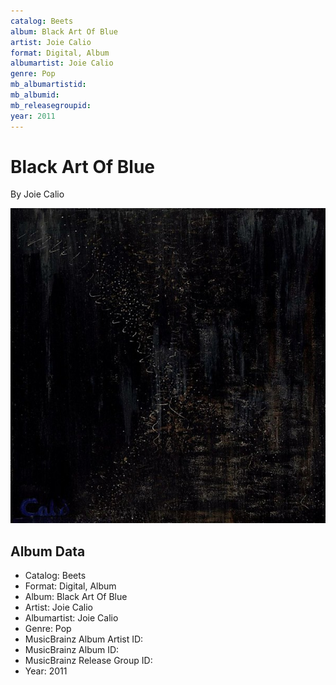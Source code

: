 ```yaml
---
catalog: Beets
album: Black Art Of Blue
artist: Joie Calio
format: Digital, Album
albumartist: Joie Calio
genre: Pop
mb_albumartistid: 
mb_albumid: 
mb_releasegroupid: 
year: 2011
---
```


# Black Art Of Blue

By Joie Calio

![](../../assets/beetscovers/Joie_Calio-Black_Art_Of_Blue.jpg)

## Album Data

- Catalog: Beets
- Format: Digital, Album
- Album: Black Art Of Blue
- Artist: Joie Calio
- Albumartist: Joie Calio
- Genre: Pop
- MusicBrainz Album Artist ID: 
- MusicBrainz Album ID: 
- MusicBrainz Release Group ID: 
- Year: 2011

